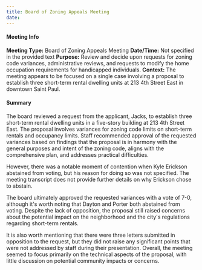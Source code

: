 ```yaml
---
title: Board of Zoning Appeals Meeting
date: 
---
```

#### Meeting Info
**Meeting Type:** Board of Zoning Appeals Meeting
**Date/Time:** Not specified in the provided text
**Purpose:** Review and decide upon requests for zoning code variances, administrative reviews, and requests to modify the home occupation requirements for handicapped individuals.
**Context:** The meeting appears to be focused on a single case involving a proposal to establish three short-term rental dwelling units at 213 4th Street East in downtown Saint Paul.

#### Summary
The board reviewed a request from the applicant, Jacks, to establish three short-term rental dwelling units in a five-story building at 213 4th Street East. The proposal involves variances for zoning code limits on short-term rentals and occupancy limits. Staff recommended approval of the requested variances based on findings that the proposal is in harmony with the general purposes and intent of the zoning code, aligns with the comprehensive plan, and addresses practical difficulties.

However, there was a notable moment of contention when Kyle Erickson abstained from voting, but his reason for doing so was not specified. The meeting transcript does not provide further details on why Erickson chose to abstain.

The board ultimately approved the requested variances with a vote of 7-0, although it's worth noting that Dayton and Porter both abstained from voting. Despite the lack of opposition, the proposal still raised concerns about the potential impact on the neighborhood and the city's regulations regarding short-term rentals.

It is also worth mentioning that there were three letters submitted in opposition to the request, but they did not raise any significant points that were not addressed by staff during their presentation. Overall, the meeting seemed to focus primarily on the technical aspects of the proposal, with little discussion on potential community impacts or concerns.

